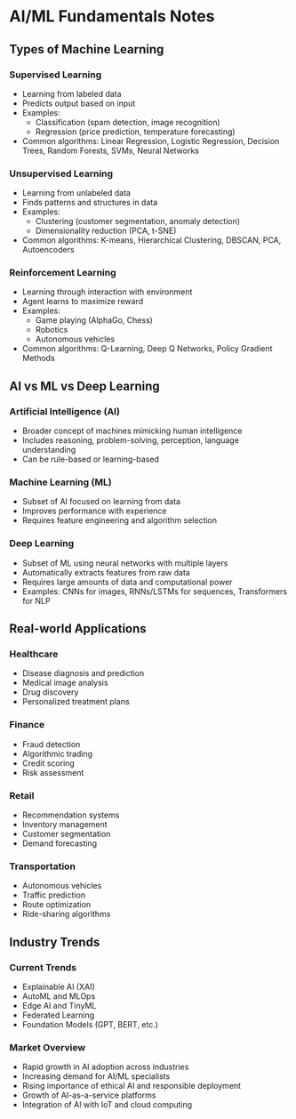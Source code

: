 # AI/ML Fundamentals Notes

## Types of Machine Learning

### Supervised Learning

- Learning from labeled data
- Predicts output based on input
- Examples:
  - Classification (spam detection, image recognition)
  - Regression (price prediction, temperature forecasting)
- Common algorithms: Linear Regression, Logistic Regression, Decision Trees, Random Forests, SVMs, Neural Networks

### Unsupervised Learning

- Learning from unlabeled data
- Finds patterns and structures in data
- Examples:
  - Clustering (customer segmentation, anomaly detection)
  - Dimensionality reduction (PCA, t-SNE)
- Common algorithms: K-means, Hierarchical Clustering, DBSCAN, PCA, Autoencoders

### Reinforcement Learning

- Learning through interaction with environment
- Agent learns to maximize reward
- Examples:
  - Game playing (AlphaGo, Chess)
  - Robotics
  - Autonomous vehicles
- Common algorithms: Q-Learning, Deep Q Networks, Policy Gradient Methods

## AI vs ML vs Deep Learning

### Artificial Intelligence (AI)

- Broader concept of machines mimicking human intelligence
- Includes reasoning, problem-solving, perception, language understanding
- Can be rule-based or learning-based

### Machine Learning (ML)

- Subset of AI focused on learning from data
- Improves performance with experience
- Requires feature engineering and algorithm selection

### Deep Learning

- Subset of ML using neural networks with multiple layers
- Automatically extracts features from raw data
- Requires large amounts of data and computational power
- Examples: CNNs for images, RNNs/LSTMs for sequences, Transformers for NLP

## Real-world Applications

### Healthcare

- Disease diagnosis and prediction
- Medical image analysis
- Drug discovery
- Personalized treatment plans

### Finance

- Fraud detection
- Algorithmic trading
- Credit scoring
- Risk assessment

### Retail

- Recommendation systems
- Inventory management
- Customer segmentation
- Demand forecasting

### Transportation

- Autonomous vehicles
- Traffic prediction
- Route optimization
- Ride-sharing algorithms

## Industry Trends

### Current Trends

- Explainable AI (XAI)
- AutoML and MLOps
- Edge AI and TinyML
- Federated Learning
- Foundation Models (GPT, BERT, etc.)

### Market Overview

- Rapid growth in AI adoption across industries
- Increasing demand for AI/ML specialists
- Rising importance of ethical AI and responsible deployment
- Growth of AI-as-a-service platforms
- Integration of AI with IoT and cloud computing
